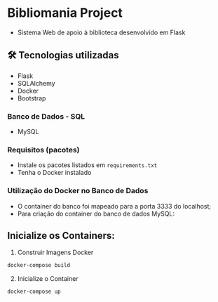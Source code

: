 # Bibliomania Project
- Sistema Web de apoio à biblioteca desenvolvido em Flask

## 🛠️ Tecnologias utilizadas
- Flask
- SQLAlchemy
- Docker
- Bootstrap

### Banco de Dados - SQL
- MySQL

### Requisitos (pacotes)
- Instale os pacotes listados em `requirements.txt`
- Tenha o Docker instalado

### Utilização do Docker no Banco de Dados
- O container do banco foi mapeado para a porta 3333 do localhost;
- Para criação do container do banco de dados MySQL:

## Inicialize os Containers:
1. Construir Imagens Docker
```bash
docker-compose build
```

2. Inicialize o Container
```bash
docker-compose up
```
